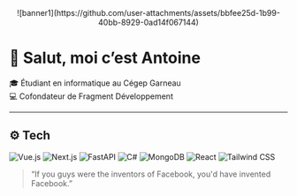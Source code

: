 <div align="center">
  ![banner1](https://github.com/user-attachments/assets/bbfee25d-1b99-40bb-8929-0ad14f067144)
</div>

# 👋 Salut, moi c’est Antoine

🎓 Étudiant en informatique au Cégep Garneau  
💻 Cofondateur de Fragment Développement  

---

## ⚙️ Tech

![Vue.js](https://img.shields.io/badge/-Vue.js-4FC08D?style=for-the-badge&logo=vuedotjs&logoColor=white)
![Next.js](https://img.shields.io/badge/-Next.js-000000?style=for-the-badge&logo=nextdotjs&logoColor=white)
![FastAPI](https://img.shields.io/badge/-FastAPI-009688?style=for-the-badge&logo=fastapi&logoColor=white)
![C#](https://img.shields.io/badge/-C%23-239120?style=for-the-badge&logo=c-sharp&logoColor=white)
![MongoDB](https://img.shields.io/badge/-MongoDB-47A248?style=for-the-badge&logo=mongodb&logoColor=white)
![React](https://img.shields.io/badge/-React-61DAFB?style=for-the-badge&logo=react&logoColor=black)
![Tailwind CSS](https://img.shields.io/badge/-Tailwind-38B2AC?style=for-the-badge&logo=tailwind-css&logoColor=white)



> “If you guys were the inventors of Facebook, you'd have invented Facebook.”  


